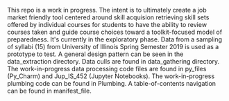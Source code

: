 This repo is a work in progress. The intent is to ultimately create a job market friendly tool centered around skill acquision retrieving skill sets offered by individual courses for students to have the ability to review courses taken and guide course choices toward a toolkit-focused model of preparedness. It's currently in the exploratory phase. Data from a sampling of syllabi (15) from University of Illinois Spring Semester 2019 is used as a prototype to test. A general design pattern can be seen in the data_extraction directory. Data culls are found in data_gathering directory. The work-in-progress data processing code files are found in py_files (Py_Charm) and Jup_IS_452 (Jupyter Notebooks). The work-in-progress plumbing code can be found in Plumbing. A table-of-contents navigation can be found in manifest_file.
